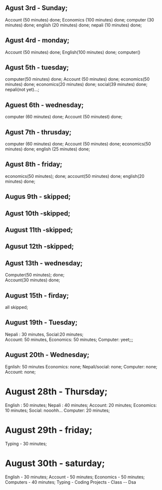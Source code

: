 ## Agust 3rd - Sunday;

Account (50 minutes) done;
Economics (100 minutes) done;
computer (30 minutes) done;
english (20 minutes) done;
nepali (10 minutes) done;

## Agust 4rd - monday;

Account (50 minutes) done;
English(100 minutes) done;
computer()

## Agust 5th - tuesday;

computer(50 minutes) done;
Account (50 minutes) done;
economics(50 minutes) done;
economics(20 minutes) done;
social(39 minutes) done;
nepali(not yet)...;

## Aguest 6th - wednesday;

computer (60 minutes) done;
Account (50 minutest) done;

## Agust 7th - thrusday;

computer (60 minutes) done;
Account (50 minutes) done;
economics(50 minutes) done;
english (25 minutes) done;

## Agust 8th - friday;

economics(50 minutes); done;
account(50 minutes) done;
english(20 minutes) done;

## Augus 9th - skipped;

## Agust 10th -skipped;

## August 11th -skipped;

## Agusut 12th -skipped;

## Agust 13th - wednesday;

Computer(50 minutes); done;  
Account(30 minutes) done;

## August 15th - firday;

all skipped;

## August 19th - Tuesday;

Nepali : 30 minutes, Social:20 minutes;  
Account: 50 minutes,
Economics: 50 minutes;
Computer: yeet;;;

## August 20th - Wednesday;

Egnlish: 50 minutes
Economics: none;
Nepali/social: none;
Computer: none;
Account: none;

# August 28th - Thursday;
English : 50 minutes;
Nepali : 40 minutes;
Account: 20 minutes;
Economics: 10 minutes;
Social: nooohh...
Computer: 20 minutes;

# August 29th - friday;
Typing - 30 minutes; 

# August 30th - saturday; 
English - 30 minutes; 
Account - 50 minutes; 
Economics - 50 minutes; 
Computers - 40 minutes; 
Typing - 
Coding Projects -
Class -- Dsa

